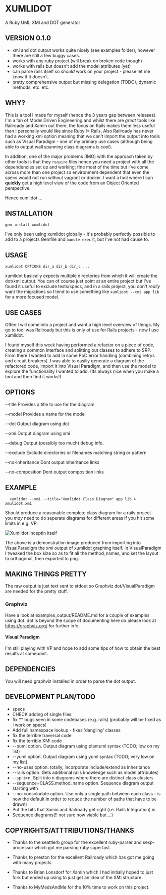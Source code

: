 # XUMLIDOT

A Ruby UML XMI and DOT generator

## VERSION 0.1.0

- xmi and dot output works quite nicely (see examples folder), however there are still a few buggy cases.
- works with any ruby project (will break on broken code though)
- works with rails but doesn't add the model attributes (yet)
- can parse rails itself so *should* work on your project - please let me know if it doesn't.
- pretty comprehensive output but missing delegation (TODO), dynamic methods, etc. etc.

## WHY?

This is a tool I made for myself (hence the 3 years gap between releases). I'm
a fan of Model Driven Engineering and whilst there are *great* tools like
Railroady and Xamin out there, the focus on Rails makes them less useful than I
personally would like since Ruby != Rails. Also Railroady has never had a
working xmi option meaning that we can't import the output into tools such as
Visual Paradigm - one of my primary use cases (although being able to output
wall spanning class diagrams is *cool*).

In addition, one of the major problems (IMO) with the approach taken by other
tools is that they `require` files hence you need a project with all the
dependencies set up and working; fine most of the time but I've come across
more than one project so environment dependent that even the specs would not
run without vagrant or docker.  I want a tool where I can **quickly** get a
high level view of the code from an Object Oriented perspective.

Hence xumlidot ...

## INSTALLATION

```
gem install xumlidot
```

I've only been using xumlidot globally - it's probably perfectly possible to add
to a projects Gemfile and `bundle exec` it, but I've not had cause to.

## USAGE

    xumlidot OPTIONS dir_a dir_b dir_c ...

xumlidot basically expects multiple directories from which it will create the
dot/xmi output. You can of course just point at an entire project but I've found
it useful to exclude tests/specs, and in a rails project, you don't _really_ want
the migrations so I tend to use something like `xumlidot --xmi app lib` for a
more focused model.

## USE CASES

Often I will come into a project and want a high level overview of things. My go to
tool was Railroady but this is only of use for Rails projects - now I use xumlidot.

I found myself this week having performed a refactor on a piece of code, creating a
common interface and splitting out classes to adhere to SRP. From there I wanted to
add in some PoC error handling (combining retrys and circuit breakers). I was able
to easiliy generate a diagram of the refactored code, import it into Visual Paradigm,
and then use the model to explore the functionality I wanted to add. (Its always nice
when you make a tool and then find it works!)

## OPTIONS

  --title
  Provides a title to use for the diagram

  --model
  Provides a name for the model

  --dot
  Output diagram using dot

  --xmi
  Output diagram using xmi

  --debug
  Output (possibly too much) debug info.

  --exclude
  Exclude directories or filenames matching string or pattern

  --no-inheritance
  Dont output inheritance links

  --no-composition
  Dont output composition links


## EXAMPLE

```
  xumlidot --xmi --title="Xumlidot Class Diagram" app lib > xmulidot.xmi
```

Should produce a reasonable complete class diagram for a rails project - you *may* need to do seperate
diagrams for different areas if you hit some limits in e.g. VP.

![Xumlidot inceptin itself](https://raw.githubusercontent.com/os6sense/xumlidot/master/examples_output/xumlidot.png)

The above is a demonstration image produced from importing into VisualParadigm
the xmi output of xumlidot graphing itself. In VisualParadigm I tweaked the box size so as to fit
all the method_names, and set the layout to orthagonal, then exported to png.

## MAKING THINGS PRETTY

The raw output is just text sent to stdout so Graphviz dot/VisualParadigm are needed for the pretty stuff.

### Graphviz
Have a look at examples_output/README.md for a couple of examples using dot. dot is beyond the
scope of documenting here do please look at https://graphviz.org/ for further info.

#### Visual Paradigm
I'm still playing with VP and hope to add some tips of how to obtain the best results at somepoint.

## DEPENDENCIES

You will need graphviz installed in order to parse the dot output.

## DEVELOPMENT PLAN/TODO

- specs
- CHECK adding of single files
- fix ** bugs seen in some codebases (e.g. rails) (probably will be fixed as I work on specs)
- Add full namespace lookup - fixes 'dangling' classes
- fix the terrible traversal code
- fix the terrible XMI code
- --puml option. Output diagram using plantuml syntax (TODO; low on my list)
- --yuml option. Output diagram using yuml syntax (TODO; very low on my list)
- --no-uses option. totally, incorporate include/extend as inheritance
- --rails option. Gets additional rails knowledge such as model attributes)
- --split=n.  Split into n diagrams where there are distinct class clusters
- --sequence=CLASS.method_name option. Sequence diagram output starting with
- --no-consolodate option. Use only a single path between each class - is now the default in order to reduce the number of paths that have to be drawn)
- Put the bits that Xamin and Railroady get right (i.e. Rails Integration) in.
- Sequence diagrams(!! not sure how viable but ...)

## COPYRIGHTS/ATTTRIBUTIONS/THANKS

- Thanks to the seattlerb group for the excellent ruby-parser and sexp-processor which got
me parsing ruby superfast.

- Thanks to preston for the excellent Railroady which has got me going with many projects.

- Thanks to Brian Lonsdorf for Xamin which I had initially hoped to just fork but ended up
using to just get an idea of the XMI structure.

- Thanks to MyMedsAndMe for the 10% time to work on this project.
